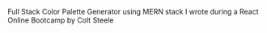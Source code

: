 Full Stack Color Palette Generator using MERN stack I wrote during a React Online Bootcamp by Colt Steele